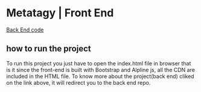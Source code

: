 # Metatagy | Front End

[Back End code](https://github.com/issa-hassane/metatagy_backend)

## how to run the project

To run this project you just have to open the index.html file in browser that is it since the front-end is built with Bootstrap and Alpline js, all the CDN are included in
the HTML file. To know more about the project(back end) cliked on the link above, it will redirect you to the back end repo.
